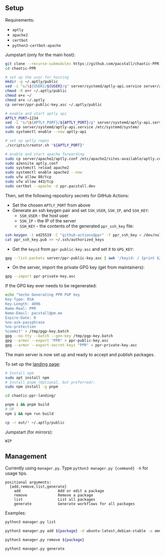 ## Setup

Requirements:
- `aptly`
- `apache2`
- `certbot`
- `python3-certbot-apache`

Jumpstart (only for the main host):
```bash
git clone --recurse-submodules https://github.com/pacstall/chaotic-PPR.git
cd chaotic-PPR

# set up the user for hosting
mkdir -p ~/.aptly/public
sed -i "s/\${USER}/${USER}/g" server/systemd/aptly-api.service server/apache2/aptly.conf
chmod -R o+r ~/.aptly/public
chmod o+x ~/
chmod o+x ~/.aptly
cp server/ppr-public-key.asc ~/.aptly/public

# enable and start aptly api
APTLY_PORT=1234
sed -i "s/\${APTLY_PORT}/${APTLY_PORT}/g" server/systemd/aptly-api.service
sudo cp server/systemd/aptly-api.service /etc/systemd/system/
sudo systemctl enable --now aptly-api

# set up aptly repos
./scripts/creator.sh "${APTLY_PORT}"

# enable and start apache forwarding
sudo cp server/apache2/aptly.conf /etc/apache2/sites-available/aptly.conf
sudo a2ensite aptly.conf
sudo systemctl reload apache2
sudo systemctl enable apache2 --now
sudo ufw allow 80/tcp
sudo ufw allow 443/tcp
sudo certbot --apache -d ppr.pacstall.dev
```
Then, set the following repository secrets for GitHub Actions:
- Set the chosen `APTLY_PORT` from above
- Generate an ssh keygen pair and set `SSH_USER`, `SSH_IP`, and `SSH_KEY`:
  - `SSH_USER` - the host user
  - `SSH_IP` - the IP of the server
  - `SSH_KEY` - the contents of the generated `ppr_ssh_key` file:
```bash
ssh-keygen -t ed25519 -C "github-actions@ppr" -f ppr_ssh_key < /dev/null
cat ppr_ssh_key.pub >> ~/.ssh/authorized_keys
```

- Get the `keyid` from `ppr-public-key.asc` and set it to `GPG_KEY`:
```bash
gpg --list-packets server/ppr-public-key.asc | awk '/keyid: / {print $2}'
```

- On the server, import the private GPG key (get from maintainers):
```bash
gpg --import ppr-private-key.asc
```

If the GPG key ever needs to be regenerated:
```bash
echo "%echo Generating PPR PGP key
Key-Type: RSA
Key-Length: 4096
Name-Real: PPR
Name-Email: pacstall@pm.me
Expire-Date: 0
%no-ask-passphrase
%no-protection
%commit" > /tmp/pgp-key.batch
gpg --no-tty --batch --gen-key /tmp/pgp-key.batch
gpg --armor --export "PPR" > ppr-public-key.asc
gpg --armor --export-secret-keys "PPR" > ppr-private-key.asc
```

The main server is now set up and ready to accept and publish packages.

To set up the [landing page](https://github.com/pacstall/chaotic-ppr-landing.git):
```bash
# Install npm
sudo apt install npm
# Install pnpm (Optional, but preferred):
sudo npm install -g pnpm

cd chaotic-ppr-landing/

pnpm i && pnpm build
# OR
npm i && npm run build

cp -r out/* ~/.aptly/public
```


Jumpstart (for mirrors):
```bash
WIP
```

## Management

Currently using `manager.py`. Type `python3 manager.py {command} -h` for usage tips.
```
positional arguments:
  {add,remove,list,generate}
    add                 Add or edit a package
    remove              Remove a package
    list                List all packages
    generate            Generate workflows for all packages
```

Examples:

```bash
python3 manager.py list

python3 manager.py add ${package} -d ubuntu-latest,debian-stable -a amd64,arm64

python3 manager.py remove ${package}

python3 manager.py generate
```
